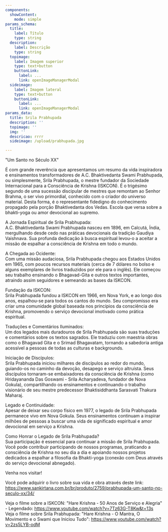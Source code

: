 ```yaml
---
components:
  showContent:
    mode: simple
params_schema:
  title:
    label: Título
    type: string
  description:
    label: Descrição
    type: string
  topimage:
    label: Imagem superior
    type: text+button
    buttonLink:
      label: ...
      link: openImageManagerModal
  sideimage:
    label: Imagem lateral
    type: text+button
    buttonLink:
      label: ...
      link: openImageManagerModal
params_data:
  title: Srila Prabhupada
  description: ''
  topimage: ''
  img: ''
  descricao: rrrr
  sideimage: /upload/prabhupada.jpg

---
```


"Um Santo no Século XX"

É com grande reverência que apresentamos um resumo da vida inspiradora e ensinamentos transformadores de A.C. Bhaktivedanta Swami Prabhupada, ou simplesmente, Srila Prabhupada, o mestre fundador da Sociedade Internacional para a Consciência de Krishna (ISKCON). É o trigésimo segundo de uma sucessão discipular de mestres que remontam ao Senhor Brahma, o ser vivo primordial, conhecido com o criador do universo material. Desta forma, é o representante fidedigno do conhecimento propagado pela porção Bhaktivedanta dos Vedas. Escola que versa sobre a bhakti-yoga ou amor devocional ao supremo.

A Jornada Espiritual de Srila Prabhupada:  
A.C. Bhaktivedanta Swami Prabhupada nasceu em 1896, em Calcutá, Índia, mergulhando desde cedo nas práticas devocionais da tradição Gaudiya Vaishnava. Sua profunda dedicação à busca espiritual levou-o a aceitar a missão de espalhar a consciência de Krishna em todo o mundo.

A Chegada ao Ocidente:  
Com uma missão audaciosa, Srila Prabhupada chegou aos Estados Unidos em 1965, com poucos recursos materiais (cerca de 7 dólares no bolso e alguns exemplares de livros traduzidos por ele para o inglês). Ele começou seu trabalho ensinando o Bhagavad-Gita e outros textos importantes, atraindo assim seguidores e semeando as bases da ISKCON.

Fundação da ISKCON:  
Srila Prabhupada fundou a ISKCON em 1966, em Nova York, e ao longo dos anos, espalhou-se para todos os cantos do mundo. Seu compromisso era criar uma comunidade global baseada nos princípios da consciência de Krishna, promovendo o serviço devocional imotivado como prática espiritual.

Traduções e Comentários Iluminados:  
Um dos legados mais duradouros de Srila Prabhupada são suas traduções e comentários sobre os textos sagrados. Ele traduziu com maestria obras como o Bhagavad Gita e o Srimad Bhagavatam, tornando a sabedoria antiga acessível a pessoas de todas as culturas e backgrounds.

Iniciação de Discípulos:  
Srila Prabhupada iniciou milhares de discípulos ao redor do mundo, guiando-os no caminho da devoção, desapego e serviço altruísta. Seus discípulos tornaram-se embaixadores da consciência de Krishna (como Hridayananda Das Goswami - Srila Acharyadeva, fundador de Nova Gokula), compartilhando os ensinamentos e continuando o trabalho visionário de seu mestre predecessor Bhaktisiddhanta Sarasvati Thakura Maharaj.

Legado e Continuidade:  
Apesar de deixar seu corpo físico em 1977, o legado de Srila Prabhupada permanece vivo em Nova Gokula. Seus ensinamentos continuam a inspirar milhões de pessoas a buscar uma vida de significado espiritual e amor devocional em serviço a Krishna.

Como Honrar o Legado de Srila Prabhupada?  
Sua participação é essencial para continuar a missão de Srila Prabhupada. Você pode contribuir participando de nossos programas, praticando a consciência de Krishna no seu dia a dia e apoiando nossos projetos dedicados a espalhar a filosofia da Bhakti-yoga (conexão com Deus através do serviço devocional abnegado).

Venha nos visitar!

Você pode adquirir o livro sobre sua vida e obra através deste link: 
https://www.sankirtana.com.br/br/produto/2759/prabhupada-um-santo-no-seculo-xx/34/

Veja o filme sobre a ISKCON: "Hare Krishna - 50 Anos de Serviço e Alegria" - Legendado:
https://www.youtube.com/watch?v=7Tz63G-T8Kw&t=13s  
Veja o filme sobre Srila Prabhupada: "Hare Krishna - O Mantra, O Movimento e o Swami que Iniciou Tudo":
https://www.youtube.com/watch?v=2zs5LYB-odM